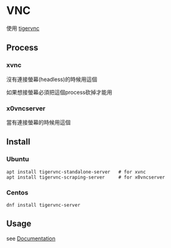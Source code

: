 # VNC

使用 [tigervnc](https://tigervnc.org)

## Process

### xvnc
沒有連接螢幕(headless)的時候用這個

如果想接螢幕必須把這個process砍掉才能用

### x0vncserver
當有連接螢幕的時候用這個

## Install

### Ubuntu

    apt install tigervnc-standalone-server   # for xvnc
    apt install tigervnc-scraping-server     # for x0vncserver

### Centos

    dnf install tigervnc-server

## Usage

see [Documentation](https://wiki.archlinux.org/title/TigerVNC)


